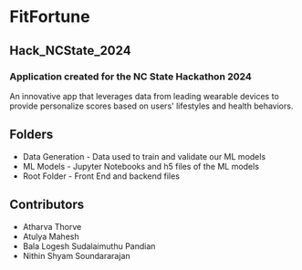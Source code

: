 # FitFortune

## Hack_NCState_2024

### Application created for the NC State Hackathon 2024

An innovative app that leverages data from leading wearable devices to provide personalize scores based on users' lifestyles and health behaviors.

## Folders
- Data Generation - Data used to train and validate our ML models
- ML Models - Jupyter Notebooks and h5 files of the ML models
- Root Folder - Front End and backend files

## Contributors

- Atharva Thorve
- Atulya Mahesh
- Bala Logesh Sudalaimuthu Pandian
- Nithin Shyam Soundararajan